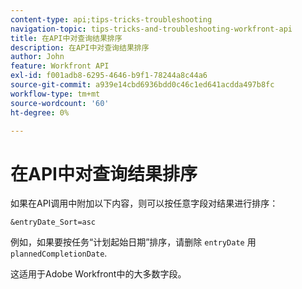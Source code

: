 ```yaml
---
content-type: api;tips-tricks-troubleshooting
navigation-topic: tips-tricks-and-troubleshooting-workfront-api
title: 在API中对查询结果排序
description: 在API中对查询结果排序
author: John
feature: Workfront API
exl-id: f001adb8-6295-4646-b9f1-78244a8c44a6
source-git-commit: a939e14cbd6936bdd0c46c1ed641acdda497b8fc
workflow-type: tm+mt
source-wordcount: '60'
ht-degree: 0%

---
```



# 在API中对查询结果排序

如果在API调用中附加以下内容，则可以按任意字段对结果进行排序：

```
&entryDate_Sort=asc
```

例如，如果要按任务“计划起始日期”排序，请删除 `entryDate` 用 `plannedCompletionDate`.

这适用于Adobe Workfront中的大多数字段。
